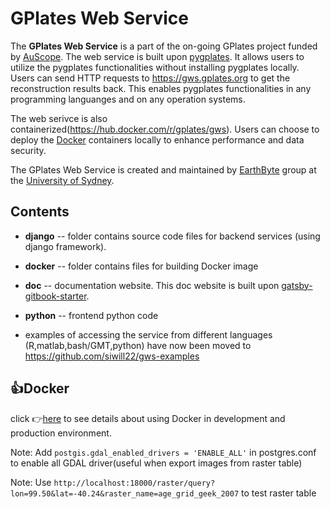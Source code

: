 # GPlates Web Service

The **GPlates Web Service** is a part of the on-going GPlates project funded by [AuScope](https://www.auscope.org.au/).
The web service is built upon [pygplates](https://www.gplates.org/docs/pygplates/index.html).
It allows users to utilize the pygplates functionalities without installing pygplates locally.
Users can send HTTP requests to https://gws.gplates.org to get the reconstruction results back.
This enables pygplates functionalities in any programming languanges and on any operation systems.

The web serivce is also containerized(https://hub.docker.com/r/gplates/gws). Users can choose to deploy the [Docker](https://www.docker.com/) containers locally
to enhance performance and data security.

The GPlates Web Service is created and maintained by [EarthByte](https://www.earthbyte.org) group at the [University of Sydney](https://www.sydney.edu.au/).

## Contents

- **django** -- folder contains source code files for backend services (using django framework).

- **docker** -- folder contains files for building Docker image

- **doc** -- documentation website. This doc website is built upon [gatsby-gitbook-starter](https://www.gatsbyjs.com/starters/hasura/gatsby-gitbook-starter/).

- **python** -- frontend python code

- examples of accessing the service from different languages (R,matlab,bash/GMT,python) have now been moved to https://github.com/siwill22/gws-examples

## 👍Docker

click 👉[here](docker/README.md) to see details about using Docker in development and production environment.

Note: Add `postgis.gdal_enabled_drivers = 'ENABLE_ALL'` in postgres.conf to enable all GDAL driver(useful when export images from raster table)

Note: Use `http://localhost:18000/raster/query?lon=99.50&lat=-40.24&raster_name=age_grid_geek_2007` to test raster table
